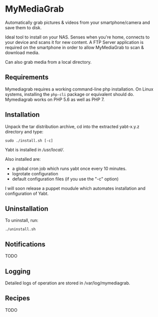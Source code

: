 MyMediaGrab
===========

Automatically grab pictures & videos from your smartphone/camera and save them
to disk.

Ideal tool to install on your NAS. Senses when you're home, connects to your
device and scans it for new content. A FTP Server application is required on
the smartphone in order to allow MyMediaGrab to scan & download media.

Can also grab media from a local directory.

Requirements
------------

Mymediagrab requires a working command-line php installation. On Linux systems,
installing the `php-cli` package or equivalent should do. Mymediagrab works on
PHP 5.6 as well as PHP 7.

Installation
------------

Unpack the tar distribution archive, cd into the extracted yabt-x.y.z directory
and type:

    sudo ./install.sh [-c]

Yabt is installed in */usr/local/*.

Also installed are:
  * a global cron job which runs yabt once every 10 minutes.
  * logrotate configuration
  * default configuration files (if you use the "-c" option)

I will soon release a puppet moudule which automates installation and
configuration of Yabt.

Uninstallation
--------------

To uninstall, run:

    ./uninstall.sh

Notifications
-------------

TODO

Logging
-------

Detailed logs of operation are stored in /var/log/mymediagrab.

Recipes
-------

TODO

